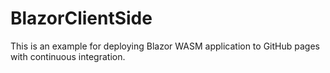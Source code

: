 # BlazorClientSide

This is an example for deploying Blazor WASM application to GitHub pages with continuous integration. 
